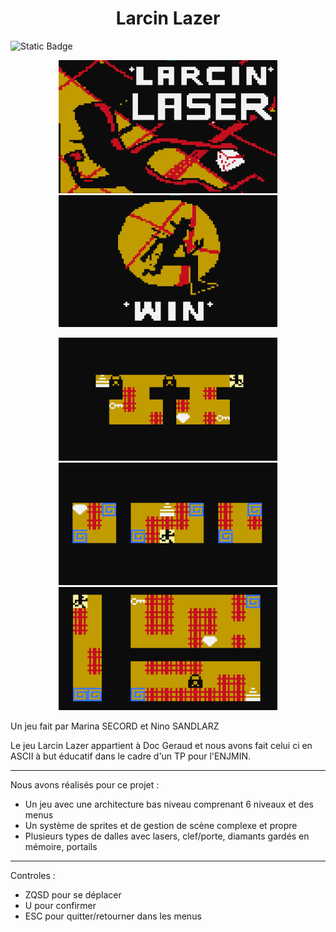 <h1 align="center">  Larcin Lazer </h1>

![Static Badge](https://img.shields.io/badge/Made%20in%20C%2B%2B-4083cb?style=flat-square&logo=c%2B%2B)



<p align="center">
  <img src="screenshots/menu.png" width="350" title="Menu screen">
  <img src="screenshots/win.png" width="350" title="Win screen">
</p>

<p align="center">
  <img src="screenshots/level1.png" width="350" title="Level 1 with keys and doors">
  <img src="screenshots/level2.png" width="350" title="Level 2 with portals">
  <img src="screenshots/level3.png" width="350" title="Level 3 with shows our biggest level">
</p>

<p>
Un jeu fait par Marina SECORD et Nino SANDLARZ

Le jeu Larcin Lazer appartient à Doc Geraud et nous avons fait celui ci en ASCII à but éducatif dans le cadre d'un TP pour l'ENJMIN.
- - - - - - - - - - - - - - - - - - - - - - - - - - - - - - - -
Nous avons réalisés pour ce projet :
- Un jeu avec une architecture bas niveau comprenant 6 niveaux et des menus
- Un système de sprites et de gestion de scène complexe et propre
- Plusieurs types de dalles avec lasers, clef/porte, diamants gardés en mémoire, portails

- - - - - - - - - - - - - - - - - - - - - - - - - - - - - - - -
Controles :

- ZQSD pour se déplacer
- U pour confirmer
- ESC pour quitter/retourner dans les menus
</p>

